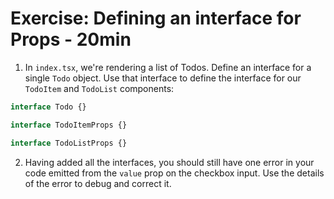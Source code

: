 # Exercise: Defining an interface for Props - 20min

1. In `index.tsx`, we're rendering a list of Todos. Define an interface for a single `Todo` object. Use that interface to define the interface for our `TodoItem` and `TodoList` components:

```ts
interface Todo {}

interface TodoItemProps {}

interface TodoListProps {}
```

2. Having added all the interfaces, you should still have one error in your code emitted from the `value` prop on the checkbox input. Use the details of the error to debug and correct it.
